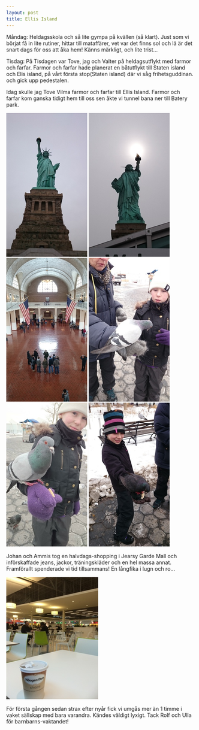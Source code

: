 ```yaml
---
layout: post
title: Ellis Island
---
```

Måndag: Heldagsskola och så lite gympa på kvällen (så klart). Just som vi
börjat få in lite rutiner, hittar till mataffärer, vet var det finns sol och lä
är det snart dags för oss att åka hem! Känns märkligt, och lite trist…

Tisdag:  På Tisdagen var Tove, jag och Valter på heldagsutflykt med farmor och
farfar. Farmor och farfar hade planerat en båtutflykt till Staten island och
Elis island, på vårt första stop(Staten island) där vi såg frihetsguddinan. och
gick upp pedestalen.

Idag skulle jag Tove Vilma farmor och farfar till Ellis Island. Farmor och
farfar kom ganska tidigt hem till oss sen åkte vi tunnel bana ner till Batery
park.

<a href="/images/2015-03-03/DSC_0475.JPG"><img src="/images/2015-03-03/thumbnails/DSC_0475.JPG" /></a>
<a href="/images/2015-03-03/DSC_0461.JPG"><img src="/images/2015-03-03/thumbnails/DSC_0461.JPG" /></a>
<a href="/images/2015-03-03/DSC_0484.JPG"><img src="/images/2015-03-03/thumbnails/DSC_0484.JPG" /></a>
<a href="/images/2015-03-03/DSC_0485.JPG"><img src="/images/2015-03-03/thumbnails/DSC_0485.JPG" /></a>
<a href="/images/2015-03-03/DSC_0499.JPG"><img src="/images/2015-03-03/thumbnails/DSC_0499.JPG" /></a>
<a href="/images/2015-03-03/DSC_0504.JPG"><img src="/images/2015-03-03/thumbnails/DSC_0504.JPG" /></a>

Johan och Ammis tog en halvdags-shopping i Jearsy Garde Mall och införskaffade
jeans, jackor, träningskläder och en hel massa annat. Framförallt spenderade vi
tid tillsammans! En långfika i lugn och ro…

<a href="/images/2015-03-03/IMG_4049.JPG"><img src="/images/2015-03-03/thumbnails/IMG_4049.JPG" /></a>

För första gången sedan strax efter nyår fick vi umgås mer än 1 timme i vaket
sällskap med bara varandra. Kändes väldigt lyxigt. Tack Rolf och Ulla för
barnbarns-vaktandet! 

